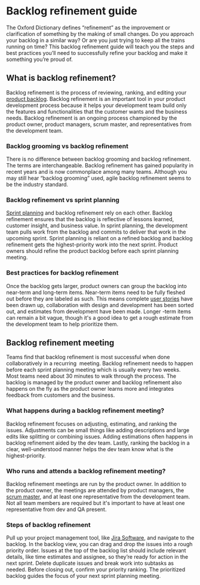 # Backlog refinement guide

The Oxford Dictionary defines “refinement” as the improvement or clarification of something by the making of small changes. Do you approach your backlog in a similar way? Or are you just trying to keep all the trains running on time? This backlog refinement guide will teach you the steps and best practices you’ll need to successfully refine your backlog and make it something you’re proud of. 

## What is backlog refinement?

Backlog refinement is the process of reviewing, ranking, and editing your [product backlog](https://www.atlassian.com/agile/scrum/backlogs). Backlog refinement is an important tool in your product development process because it helps your development team build only the features and functionalities that the customer wants and the business needs. Backlog refinement is an ongoing process championed by the product owner, product managers, scrum master, and representatives from the development team. 

### Backlog grooming vs backlog refinement

There is no difference between backlog grooming and backlog refinement. The terms are interchangeable. Backlog refinement has gained popularity in recent years and is now commonplace among many teams. Although you may still hear “backlog grooming” used, agile backlog refinement seems to be the industry standard. 

### Backlog refinement vs sprint planning

[Sprint planning](https://www.atlassian.com/agile/scrum/sprint-planning) and backlog refinement rely on each other. Backlog refinement ensures that the backlog is reflective of lessons learned, customer insight, and business value. In sprint planning, the development team pulls work from the backlog and commits to deliver that work in the upcoming sprint. Sprint planning is reliant on a refined backlog and backlog refinement gets the highest-priority work into the next sprint. Product owners should refine the product backlog before each sprint planning meeting.

### Best practices for backlog refinement

Once the backlog gets larger, product owners can group the backlog into near-term and long-term items. Near-term items need to be fully fleshed out before they are labeled as such. This means complete [user stories](https://www.atlassian.com/agile/project-management/user-stories) have been drawn up, collaboration with design and development has been sorted out, and estimates from development have been made. Longer -term items can remain a bit vague, though it's a good idea to get a rough estimate from the development team to help prioritize them. 

## Backlog refinement meeting

Teams find that backlog refinement is most successful when done collaboratively in a recurring  meeting. Backlog refinement needs to happen before each sprint planning meeting which is usually every two weeks. Most teams need about 30 minutes to walk through the process. The backlog is managed by the product owner and backlog refinement also happens on the fly as the product owner learns more and integrates feedback from customers and the business. 

### What happens during a backlog refinement meeting?

Backlog refinement focuses on adjusting, estimating, and ranking the issues. Adjustments can be small things like adding descriptions and large edits like splitting or combining issues. Adding estimations often happens in backlog refinement aided by the dev team. Lastly, ranking the backlog in a clear, well-understood manner helps the dev team know what is the highest-priority.

### Who runs and attends a backlog refinement meeting?

Backlog refinement meetings are run by the product owner. In addition to the product owner, the meetings are attended by product managers, the [scrum master](https://www.atlassian.com/agile/scrum/scrum-master), and at least one representative from the development team. Not all team members are required but it's important to have at least one representative from dev and QA present.

### Steps of backlog refinement

Pull up your project management tool, like [Jira Software](https://www.atlassian.com/software/jira), and navigate to the backlog. In the backlog view, you can drag and drop the issues into a rough priority order. Issues at the top of the backlog list should include relevant details, like time estimates and assignee, so they’re ready for action in the next sprint. Delete duplicate issues and break work into subtasks as needed. Before closing out, confirm your priority ranking. The prioritized backlog guides the focus of your next sprint planning meeting.
